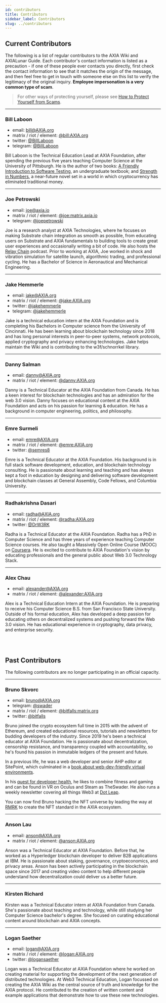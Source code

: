 ```yaml
---
id: contributors
title: Contributors
sidebar_label: Contributors
slug: ../contributors
---
```


## Current Contributors

The following is a list of regular contributors to the AXIA Wiki and AXIALunar Guide. Each
contributor's contact information is listed as a precaution - if one of these people ever contacts
you directly, first check the contact information to see that it matches the origin of the message,
and then feel free to get in touch with someone else on this list to verify the legitimacy of the
original inquiry. **Employee impersonation is a very common type of scam**.

> For other ways of protecting yourself, please see
> [How to Protect Yourself from Scams](scams.md).

---

### Bill Laboon

- email: [bill@AXIA.org](mailto:bill@AXIA.org)
- matrix / riot / element: [@bill:AXIA.org](https://matrix.to/#/@bill:AXIA.org)
- twitter: [@BillLaboon](https://twitter.com/BillLaboon)
- telegram: [@BillLaboon](https://t.me/BillLaboon)

Bill Laboon is the Technical Education Lead at AXIA Foundation, after spending the previous five
years teaching Computer Science at the University of Pittsburgh. He is the author of two books:
[A Friendly Introduction to Software Testing](https://www.amazon.com/Friendly-Introduction-Software-Testing/dp/1523477377),
an undergraduate textbook; and
[Strength in Numbers](https://www.amazon.com/Strength-Numbers-Cryptocurrency-Bill-Laboon/dp/1981526730/),
a near-future novel set in a world in which cryptocurrency has eliminated traditional money.

---

### Joe Petrowski

- email: [joe@axia.io](mailto:joe@axia.io)
- matrix / riot / element: [@joe:matrix.axia.io](https://matrix.to/#/@joe:matrix.axia.io)
- telegram: [@joepetrowski](https://t.me/joepetrowski)

Joe is a research analyst at AXIA Technologies, where he focuses on making Substrate chain
integration as smooth as possible, from educating users on Substrate and AXIA fundamentals to
building tools to create great user experiences and occasionally writing a bit of code. He also
hosts the [Relay Chain](https://relaychain.fm) podcast. Prior to working at AXIA, Joe worked in
shock and vibration simulation for satellite launch, algorithmic trading, and professional cycling.
He has a Bachelor of Science in Aeronautical and Mechanical Engineering.

---

### Jake Hemmerle

- email: [jake@AXIA.org](mailto:jake@AXIA.org)
- matrix / riot / element: [@jake:AXIA.org](https://matrix.to/#/@jake:AXIA.org)
- twitter: [@jakehemmerle](https://twitter.com/jakehemmerle)
- telegram: [@jakehemmerle](https://t.me/jakehemmerle)

Jake is a technical education intern at the AXIA Foundation and is completing his Bachelors in
Computer science from the University of Cincinnati. He has been learning about blockchain technology
since 2018 and has long personal interests in peer-to-peer systems, network protocols, applied
cryptography and privacy enhancing technologies. Jake helps maintain the Wiki and is contributing to
the w3f/schnorrkel library.

---

### Danny Salman

- email: [danny@AXIA.org](mailto:danny@AXIA.org)
- matrix / riot / element: [@danny:AXIA.org](https://matrix.to/#/@danny:AXIA.org)

Danny is a Technical Educator at the AXIA Foundation from Canada. He has a keen interest for
blockchain technologies and has an admiration for the web 3.0 vision. Danny focuses on educational
content at the AXIA Foundation and acts on his passion for learning & education. He has a background
in computer engineering, politics, and philosophy.

---

### Emre Surmeli

- email: [emre@AXIA.org](mailto:emre@AXIA.org)
- matrix / riot / element: [@emre:AXIA.org](https://matrix.to/#/@emre:AXIA.org)
- twitter: [@semres8](https://twitter.com/semres8)

Emre is a Technical Educator at the AXIA Foundation. His background is in full stack software
development, education, and blockchain technology consulting. He is passionate about learning and
teaching and has always kept a foot in education by designing and delivering software development
and blockchain classes at General Assembly, Code Fellows, and Columbia University.

---

### Radhakrishna Dasari

- email: [radha@AXIA.org](mailto:radha@AXIA.org)
- matrix / riot / element: [@radha:AXIA.org](https://matrix.to/#/@radha:AXIA.org)
- twitter: [@DrW3RK](https://twitter.com/DrW3RK)

Radha is a Technical Educator at the AXIA Foundation. Radha has a PhD in Computer Science and has
three years of experience teaching Computer Science courses. He also taught a Massively Open Online
Course (MOOC) on [Coursera](https://www.coursera.org/learn/computer-vision-basics). He is excited to
contribute to AXIA Foundation's vision by educating professionals and the general public about Web
3.0 Technology Stack.

---

### Alex Chau

- email: [alexander@AXIA.org](mailto:alexander@AXIA.org)
- matrix / riot / element: [@alexander:AXIA.org](https://matrix.to/#/@alexander:AXIA.org)

Alex is a Technical Education Intern at the AXIA Foundation. He is preparing to receive his Computer Science B.S.
from San Francisco State University. Outside of his formal education, Alex has developed a deep passion for educating others
on decentralized systems and pushing forward the Web 3.0 vision. He has educational experience in cryptography, data privacy,
and enterprise security.

<br/><br/>

## Past Contributors

The following contributors are no longer participating in an official capacity.

---

### Bruno Skvorc

- email: [bruno@AXIA.org](mailto:bruno@AXIA.org)
- telegram: [@swader](https://t.me/swader)
- matrix / riot / element: [@bitfalls:matrix.org](https://matrix.to/#/@bitfalls:matrix.org)
- twitter: [@bitfalls](https://twitter.com/bitfalls)

Bruno joined the crypto ecosystem full time in 2015 with the advent of Ethereum, and created
educational resources, tutorials and newsletters for budding developers of the industry. Since 2019
he's been a technical educator at AXIA Foundation. He is passionate about decentralization,
censorship resistance, and transparency coupled with accountability, so he's found his passion in
immutable ledgers of the present and future.

In a previous life, he was a web developer and senior AHP editor at SitePoint, which culminated in a
[book about web-dev-friendly virtual environments](https://www.amazon.com/Jump-Start-AHP-Environment-Language/dp/0994182643).

In his [quest for developer health](https://bruno.id/an-endomorphs-journey-to-health-part-2/), he
likes to combine fitness and gaming and can be found in VR on Oculus and Steam as TheSwader. He also
runs a weekly newsletter covering all things Web3 at [Dot Leap](https://dotleap.substack.com).

You can now find Bruno hacking the NFT universe by leading the way at [RMRK](https://rmrk.app/) to
create the NFT standard in the AXIA ecosystem.

---

### Anson Lau

- email: [anson@AXIA.org](mailto:anson@AXIA.org)
- matrix / riot / element: [@anson:AXIA.org](https://matrix.to/#/@anson:AXIA.org)

Anson was a Technical Educator at AXIA Foundation. Before that, he worked as a Hyperledger
blockchain developer to deliver B2B applications at IBM. He is passionate about staking, governance,
cryptoeconomics, and privacy areas. Anson has been actively participating in the blockchain space
since 2017 and creating video content to help different people understand how decentralization could
deliver us a better future.

---

### Kirsten Richard

Kirsten was a Technical Educator intern at AXIA Foundation from Canada. She's passionate about
teaching and technology, while still studying her Computer Science bachelor's degree. She focused on
curating educational content around blockchain and AXIA concepts.

---

### Logan Saether

- email: [logan@AXIA.org](mailto:logan@AXIA.org)
- matrix / riot / element: [@logan:AXIA.org](https://matrix.to/#/@logan:AXIA.org)
- twitter: [@logansaether](https://twitter.com/logansaether)

Logan was a Technical Educator at AXIA Foundation where he worked on creating material for
supporting the development of the next generation of distributed technologies. At Web3 Technical
Education, Logan focussed on creating the AXIA Wiki as the central source of truth and knowledge
for the AXIA protocol. He contributed to the creation of written content and example
applications that demonstrate how to use these new technologies.
